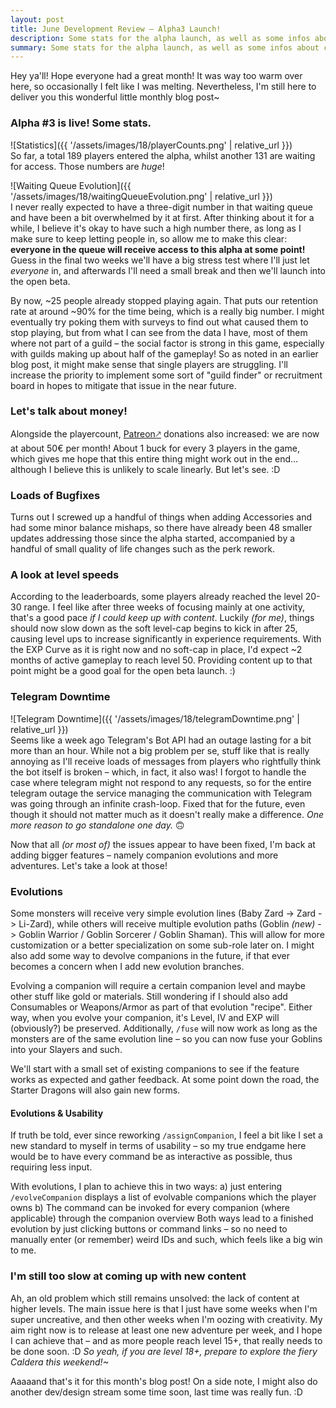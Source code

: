 ```yaml
---
layout: post
title: June Development Review – Alpha3 Launch!
description: Some stats for the alpha launch, as well as some infos about companion evolutions.
summary: Some stats for the alpha launch, as well as some infos about companion evolutions.
---
```


Hey ya'll! Hope everyone had a great month!
It was way too warm over here, so occasionally I felt like I was melting. Nevertheless, I'm still here to deliver you this wonderful little monthly blog post~

### Alpha #3 is live! Some stats.
![Statistics]({{ '/assets/images/18/playerCounts.png' | relative_url }})<br>
So far, a total 189 players entered the alpha, whilst another 131 are waiting for access. Those numbers are *huge*!

![Waiting Queue Evolution]({{ '/assets/images/18/waitingQueueEvolution.png' | relative_url }})<br>
I never really expected to have a three-digit number in that waiting queue and have been a bit overwhelmed by it at first. After thinking about it for a while, I believe it's okay to have such a high number there, as long as I make sure to keep letting people in, so allow me to make this clear: **everyone in the queue will receive access to this alpha at some point!** Guess in the final two weeks we'll have a big stress test where I'll just let *everyone* in, and afterwards I'll need a small break and then we'll launch into the open beta.

By now, ~25 people already stopped playing again. That puts our retention rate at around ~90% for the time being, which is a really big number. I might eventually try poking them with surveys to find out what caused them to stop playing, but from what I can see from the data I have, most of them where not part of a guild – the social factor is strong in this game, especially with guilds making up about half of the gameplay! So as noted in an earlier blog post, it might make sense that single players are struggling. I'll increase the priority to implement some sort of "guild finder" or recruitment board in hopes to mitigate that issue in the near future.

### Let's talk about money!
Alongside the playercount, [Patreon🡕](http://patreon.typotales.com) donations also increased: we are now at about 50€ per month! About 1 buck for every 3 players in the game, which gives me hope that this entire thing might work out in the end... although I believe this is unlikely to scale linearly. But let's see. :D

### Loads of Bugfixes
Turns out I screwed up a handful of things when adding Accessories and had some minor balance mishaps, so there have already been 48 smaller updates addressing those since the alpha started, accompanied by a handful of small quality of life changes such as the perk rework.

### A look at level speeds
According to the leaderboards, some players already reached the level 20-30 range. I feel like after three weeks of focusing mainly at one activity, that's a good pace *if I could keep up with content*. Luckily *(for me)*, things should now slow down as the soft level-cap begins to kick in after 25, causing level ups to increase significantly in experience requirements. With the EXP Curve as it is right now and no soft-cap in place, I'd expect ~2 months of active gameplay to reach level 50. Providing content up to that point might be a good goal for the open beta launch. :)

### Telegram Downtime
![Telegram Downtime]({{ '/assets/images/18/telegramDowntime.png' | relative_url }})<br>
Seems like a week ago Telegram's Bot API had an outage lasting for a bit more than an hour. While not a big problem per se, stuff like that is really annoying as I'll receive loads of messages from players who rightfully think the bot itself is broken – which, in fact, it also was! I forgot to handle the case where telegram might not respond to any requests, so for the entire telegram outage the service managing the communication with Telegram was going through an infinite crash-loop. Fixed that for the future, even though it should not matter much as it doesn't really make a difference. *One more reason to go standalone one day.* 🙃

Now that all *(or most of)* the issues appear to have been fixed, I'm back at adding bigger features – namely companion evolutions and more adventures. Let's take a look at those!

### Evolutions
Some monsters will receive very simple evolution lines (Baby Zard -> Zard -> Li-Zard), while others will receive multiple evolution paths (Goblin *(new)* -> Goblin Warrior / Goblin Sorcerer / Goblin Shaman). This will allow for more customization or a better specialization on some sub-role later on. I might also add some way to devolve companions in the future, if that ever becomes a concern when I add new evolution branches.

Evolving a companion will require a certain companion level and maybe other stuff like gold or materials. Still wondering if I should also add Consumables or Weapons/Armor as part of that evolution "recipe". Either way, when you evolve your companion, it's Level, IV and EXP will (obviously?) be preserved. Additionally, `/fuse` will now work as long as the monsters are of the same evolution line – so you can now fuse your Goblins into your Slayers and such.

We'll start with a small set of existing companions to see if the feature works as expected and gather feedback. At some point down the road, the Starter Dragons will also gain new forms.

#### Evolutions & Usability
If truth be told, ever since reworking `/assignCompanion`, I feel a bit like I set a new standard to myself in terms of usability – so my true endgame here would be to have every command be as interactive as possible, thus requiring less input.

With evolutions, I plan to achieve this in two ways:
a) just entering `/evolveCompanion` displays a list of evolvable companions which the player owns
b) The command can be invoked for every companion (where applicable) through the companion overview
Both ways lead to a finished evolution by just clicking buttons or command links – so no need to manually enter (or remember) weird IDs and such, which feels like a big win to me.

### I'm still too slow at coming up with new content
Ah, an old problem which still remains unsolved: the lack of content at higher levels. The main issue here is that I just have some weeks when I'm super uncreative, and then other weeks when I'm oozing with creativity. My aim right now is to release at least one new adventure per week, and I hope I can achieve that – and as more people reach level 15+, that really needs to be done soon. :D
*So yeah, if you are level 18+, prepare to explore the fiery Caldera this weekend!~*

Aaaaand that's it for this month's blog post! 
On a side note, I might also do another dev/design stream some time soon, last time was really fun. :D